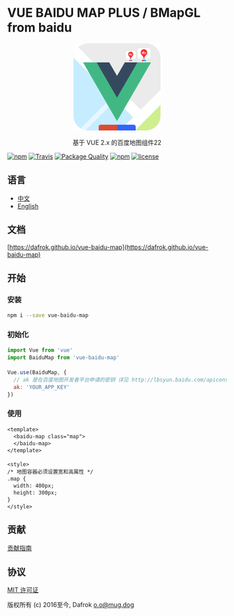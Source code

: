# VUE BAIDU MAP PLUS / BMapGL from baidu

<p align="center">
  <img src="https://raw.githubusercontent.com/ronliruonan/vue-baidu-mapgl/static_site/favicon.png" width="200px">
</p>
<p align="center">基于 VUE 2.x 的百度地图组件22</p>

[![npm](https://img.shields.io/npm/v/vue-baidu-map.svg)]()
[![Travis](https://img.shields.io/travis/Dafrok/vue-baidu-map.svg)]()
[![Package Quality](http://npm.packagequality.com/shield/vue-baidu-map.svg)](http://packagequality.com/#?package=vue-baidu-map)
[![npm](https://img.shields.io/npm/dm/vue-baidu-map.svg)]()
[![license](https://img.shields.io/github/license/dafrok/vue-baidu-map.svg)]()

## 语言

- [中文](https://github.com/Dafrok/vue-baidu-map/blob/master/README.zh.md)
- [English](https://github.com/Dafrok/vue-baidu-map/blob/master/README.md)

## 文档

[https://dafrok.github.io/vue-baidu-map](https://dafrok.github.io/vue-baidu-map)

## 开始

### 安装

```bash
npm i --save vue-baidu-map
```

### 初始化

```javascript
import Vue from 'vue'
import BaiduMap from 'vue-baidu-map'

Vue.use(BaiduMap, {
  // ak 是在百度地图开发者平台申请的密钥 详见 http://lbsyun.baidu.com/apiconsole/key */
  ak: 'YOUR_APP_KEY'
})
```

### 使用
```vue
<template>
  <baidu-map class="map">
  </baidu-map>
</template>

<style>
/* 地图容器必须设置宽和高属性 */
.map {
  width: 400px;
  height: 300px;
}
</style>
```

## 贡献

[贡献指南](https://github.com/Dafrok/vue-baidu-map/blob/master/CONTRIBUTING.md)


## 协议

[MIT 许可证](https://opensource.org/licenses/MIT)

版权所有 (c) 2016至今, Dafrok <o.o@mug.dog>


